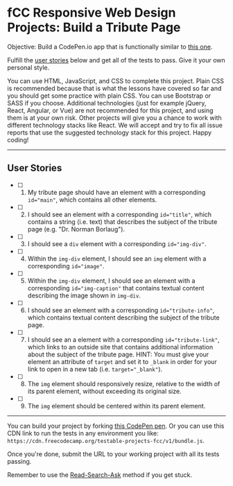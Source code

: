 # fCC Responsive Web Design Projects: Build a Tribute Page   

Objective: Build a CodePen.io app that is functionally similar to [this one](https://codepen.io/freeCodeCamp/full/zNqgVx).  

Fulfill the [user stories](https://en.wikipedia.org/wiki/User_story) below and get all of the tests to pass. Give it your own personal style.  

You can use HTML, JavaScript, and CSS to complete this project. Plain CSS is recommended because that is what the lessons have covered so far and you should get some practice with plain CSS. You can use Bootstrap or SASS if you choose. Additional technologies (just for example jQuery, React, Angular, or Vue) are not recommended for this project, and using them is at your own risk. Other projects will give you a chance to work with different technology stacks like React. We will accept and try to fix all issue reports that use the suggested technology stack for this project. Happy coding!

---

## User Stories  

- [ ] 1. My tribute page should have an element with a corresponding `id="main"`, which contains all other elements.  
- [ ] 2. I should see an element with a corresponding `id="title"`, which contains a string (i.e. text) that describes the subject of the tribute page (e.g. "Dr. Norman Borlaug").  
- [ ] 3. I should see a `div` element with a corresponding `id="img-div"`.  
- [ ] 4. Within the `img-div` element, I should see an `img` element with a corresponding `id="image"`.  
- [ ] 5. Within the `img-div` element, I should see an element with a corresponding `id="img-caption"` that contains textual content describing the image shown in `img-div`.  
- [ ] 6. I should see an element with a corresponding `id="tribute-info"`, which contains textual content describing the subject of the tribute page.  
- [ ] 7. I should see an a element with a corresponding `id="tribute-link"`, which links to an outside site that contains additional information about the subject of the tribute page. HINT: You must give your element an attribute of `target` and set it to `_blank` in order for your link to open in a new tab (i.e. `target="_blank"`).  
- [ ] 8. The `img` element should responsively resize, relative to the width of its parent element, without exceeding its original size.  
- [ ] 9. The `img` element should be centered within its parent element.  

---

You can build your project by forking [this CodePen pen](http://codepen.io/freeCodeCamp/pen/MJjpwO). Or you can use this CDN link to run the tests in any environment you like: `https://cdn.freecodecamp.org/testable-projects-fcc/v1/bundle.js`.

Once you're done, submit the URL to your working project with all its tests passing.  

Remember to use the [Read-Search-Ask](https://forum.freecodecamp.org/t/how-to-get-help-when-you-are-stuck/19514) method if you get stuck.
